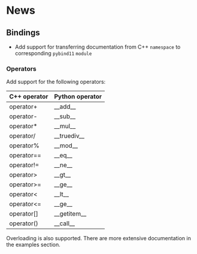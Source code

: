 # News #

## Bindings ##

* Add support for transferring documentation from C++ `namespace` to corresponding `pybind11` `module`

### Operators ###

Add support for the following operators:

| C++ operator                    | Python operator                         |
|:------------------------------- |:--------------------------------------- |
| operator+                       | \_\_add\_\_                             |
| operator-                       | \_\_sub\_\_                             |
| operator*                       | \_\_mul\_\_                             |
| operator/                       | \_\_truediv\_\_                         |
| operator%                       | \_\_mod\_\_                             |
| operator==                      | \_\_eq\_\_                              |
| operator!=                      | \_\_ne\_\_                              |
| operator>                       | \_\_gt\_\_                              |
| operator>=                      | \_\_ge\_\_                              |
| operator<                       | \_\_lt\_\_                              |
| operator<=                      | \_\_ge\_\_                              |
| operator[]                      | \_\_getitem\_\_                         |
| operator()                      | \_\_call\_\_                            |

Overloading is also supported. There are more extensive documentation in the examples section.
